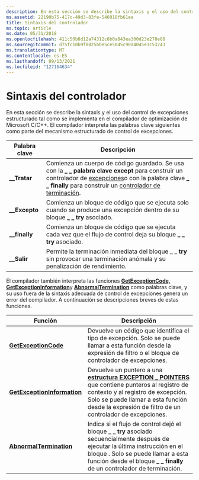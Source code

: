 ```yaml
---
description: En esta sección se describe la sintaxis y el uso del control de excepciones estructurado tal como se implementa en el compilador de optimización de Microsoft C/C++. El compilador interpreta las palabras clave siguientes como parte del mecanismo estructurado de control de excepciones.
ms.assetid: 22190b75-417c-49d3-83fe-546018fb61ea
title: Sintaxis del controlador
ms.topic: article
ms.date: 05/31/2018
ms.openlocfilehash: 411c50b8d12a74312c8b0a843ea300d23e278e88
ms.sourcegitcommit: d75fc10b9f0825bbe5ce5045c90d4045e3c53243
ms.translationtype: MT
ms.contentlocale: es-ES
ms.lasthandoff: 09/13/2021
ms.locfileid: "127164634"
---
```

# <a name="handler-syntax"></a>Sintaxis del controlador

En esta sección se describe la sintaxis y el uso del control de excepciones estructurado tal como se implementa en el compilador de optimización de Microsoft C/C++. El compilador interpreta las palabras clave siguientes como parte del mecanismo estructurado de control de excepciones.



| Palabra clave         | Descripción                                                                                                                                                                                                                                      |
|-----------------|--------------------------------------------------------------------------------------------------------------------------------------------------------------------------------------------------------------------------------------------------|
| **\_\_Tratar**     | Comienza un cuerpo de código guardado. Se usa con la **\_ \_ palabra clave except** para construir un controlador de [excepciones](exception-handler-syntax.md)o con la palabra clave **\_ \_ finally** para construir un [controlador de terminación](termination-handler-syntax.md). |
| **\_\_Excepto**  | Comienza un bloque de código que se ejecuta solo cuando se produce una excepción dentro de su bloque **\_ \_ try** asociado.                                                                                                                                   |
| **\_\_finally** | Comienza un bloque de código que se ejecuta cada vez que el flujo de control deja su bloque **\_ \_ try** asociado.                                                                                                                                    |
| **\_\_Salir**   | Permite la terminación inmediata del bloque **\_ \_ try** sin provocar una terminación anómala y su penalización de rendimiento.                                                                                                                      |



 

El compilador también interpreta las funciones [**GetExceptionCode,**](getexceptioncode.md) [**GetExceptionInformation**](getexceptioninformation.md)y [**AbnormalTermination**](abnormaltermination.md) como palabras clave, y su uso fuera de la sintaxis adecuada de control de excepciones genera un error del compilador. A continuación se descripciones breves de estas funciones.



| Función                                                   | Descripción                                                                                                                                                                                                                                             |
|------------------------------------------------------------|---------------------------------------------------------------------------------------------------------------------------------------------------------------------------------------------------------------------------------------------------------|
| [**GetExceptionCode**](getexceptioncode.md)               | Devuelve un código que identifica el tipo de excepción. Solo se puede llamar a esta función desde la expresión de filtro o el bloque de controlador de excepciones.                                                                                                |
| [**GetExceptionInformation**](getexceptioninformation.md) | Devuelve un puntero a una [**estructura EXCEPTION \_ POINTERS**](/windows/desktop/api/WinNT/ns-winnt-exception_pointers) que contiene punteros al registro de contexto y al registro de excepción. Solo se puede llamar a esta función desde la expresión de filtro de un controlador de excepciones. |
| [**AbnormalTermination**](abnormaltermination.md)         | Indica si el flujo de control dejó el bloque **\_ \_ try** asociado secuencialmente después de ejecutar la última instrucción en el bloque . Solo se puede llamar a esta función desde el bloque **\_ \_ finally** de un controlador de terminación.              |



 

 

 




